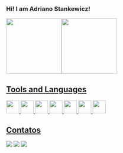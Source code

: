 ### Hi! I am Adriano Stankewicz!

<div>
<a href="https://github.com/adrianostankewicz">
<img height="150em" src="https://github-readme-stats.vercel.app/api/top-langs/?username=adrianostankewicz&layout=compact&langs_count=7&theme=gotham"/><img height="150em" src="https://github-readme-stats.vercel.app/api?username=adrianostankewicz&show_icons=true&theme=gotham&include_all_commits=true&count_private=true"/>
</div>

## Tools and Languages
<div><img src="https://cdn.jsdelivr.net/gh/devicons/devicon/icons/go/go-original-wordmark.svg" width="35" height="35" />  
<img src="https://cdn.jsdelivr.net/gh/devicons/devicon@latest/icons/rust/rust-original.svg" width="35" height="35"/>
<img src="https://cdn.jsdelivr.net/gh/devicons/devicon/icons/docker/docker-original-wordmark.svg" width="35" height="35" />
<img src="https://cdn.jsdelivr.net/gh/devicons/devicon/icons/java/java-original-wordmark.svg" width="35" height="35" /> 
<img src="https://cdn.jsdelivr.net/gh/devicons/devicon/icons/spring/spring-original-wordmark.svg" width="35" height="35" /> 
<img src="https://cdn.jsdelivr.net/gh/devicons/devicon/icons/php/php-original.svg" width="35" height="35" /> 
<img src="https://cdn.jsdelivr.net/gh/devicons/devicon/icons/typescript/typescript-original.svg" width="35" height="35" />
</div>

## Contatos

<div>
<a href="https://instagram.com/adrianostankewicz" target="_blank"><img src="https://img.shields.io/badge/-Instagram-%23E4405F?style=for-the-badge&logo=instagram&logoColor=white" target="_blank"></a>
<a href="https://www.linkedin.com/in/adriano-stankewicz" target="_blank"><img src="https://img.shields.io/badge/-LinkedIn-%230077B5?style=for-the-badge&logo=linkedin&logoColor=white" target="_blank"></a>
<a href = "mailto:adriano.stankewicz@gmail.com"><img src="https://img.shields.io/badge/Gmail-D14836?style=for-the-badge&logo=gmail&logoColor=white" target="_blank"></a>
</div>
